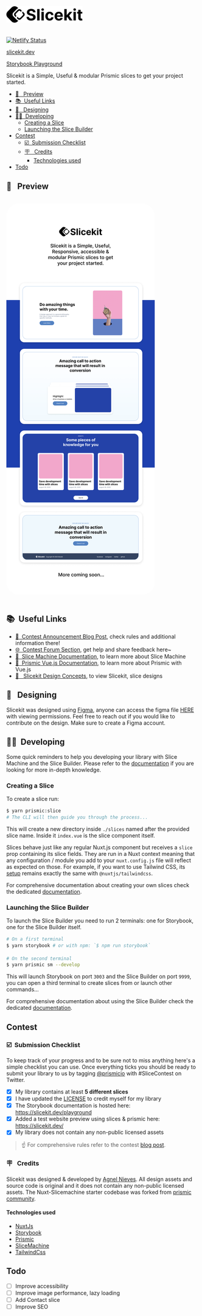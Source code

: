 <img style="margin-bottom: 20px" width="200" src="static/logo.svg">

[![Netlify Status](https://api.netlify.com/api/v1/badges/11417ccd-aca2-44c2-8e9f-5a142bb876a1/deploy-status)](https://app.netlify.com/sites/slicekit/deploys)

[slicekit.dev](https://slicekit.dev/)

[Storybook Playground](https://slicekit.dev/playground)

Slicekit is a Simple, Useful & modular Prismic slices to get your project started.

- [👀 &nbsp; Preview](#--preview)
- [📚 &nbsp;Useful Links](#-useful-links)
- [🎨 &nbsp; Designing](#--designing)
- [👩‍💻 &nbsp;Developing](#-developing)
  - [Creating a Slice](#creating-a-slice)
  - [Launching the Slice Builder](#launching-the-slice-builder)
- [Contest](#contest)
  - [☑️ &nbsp;Submission Checklist](#️-submission-checklist)
  - [🪧 &nbsp; Credits](#--credits)
    - [Technologies used](#technologies-used)
- [Todo](#todo)

## 👀 &nbsp; Preview

<img src="./preview-image.png" style="border-radius: 2rem; margin: 1rem auto"/>

## 📚 &nbsp;Useful Links

- [📣 &nbsp;Contest Announcement Blog Post](https://prismic.io/blog/slice-contest?utm_campaign=devexp&utm_source=github&utm_medium=slicecontestpost), check rules and additional information there!
- [🌐 &nbsp;Contest Forum Section](https://community.prismic.io/c/slice-machine/slicecontest), get help and share feedback here~
- [🔪 &nbsp;Slice Machine Documentation](https://www.slicemachine.dev/documentation), to learn more about Slice Machine
- [📖 &nbsp;Prismic Vue.js Documentation](https://prismic.io/docs/vuejs/getting-started/with-the-vuejs-starter), to learn more about Prismic with Vue.js
- [🎨   Slicekit Design Concepts](https://www.figma.com/file/rnLmjTRnV2hhzK9zzTXtl0/Slicekit?node-id=0%3A1), to view Slicekit, slice designs

## 🎨 &nbsp; Designing

Slicekit was designed using [Figma](https://figma.com/), anyone can access the figma file [HERE](https://www.figma.com/file/rnLmjTRnV2hhzK9zzTXtl0/Slicekit?node-id=0%3A1) with viewing permissions. Feel free to reach out if you would like to contribute on the design. Make sure to create a Figma account.

## 👩‍💻 &nbsp;Developing

Some quick reminders to help you developing your library with Slice Machine and the Slice Builder. Please refer to the [documentation](https://www.slicemachine.dev/documentation) if you are looking for more in-depth knowledge.

### Creating a Slice

To create a slice run:

```bash
$ yarn prismic:slice
# The CLI will then guide you through the process...
```

This will create a new directory inside `./slices` named after the provided slice name. Inside it `index.vue` is the slice component itself.

Slices behave just like any regular Nuxt.js component but receives a `slice` prop containing its slice fields. They are run in a Nuxt context meaning that any configuration / module you add to your `nuxt.config.js` file will reflect as expected on those. For example, if you want to use Tailwind CSS, its [setup](https://tailwindcss.nuxtjs.org/setup) remains exactly the same with `@nuxtjs/tailwindcss`.

For comprehensive documentation about creating your own slices check the dedicated [documentation](https://www.slicemachine.dev/documentation/create-your-own-slices-components).

### Launching the Slice Builder

To launch the Slice Builder you need to run 2 terminals: one for Storybook, one for the Slice Builder itself.

```bash
# On a first terminal
$ yarn storybook # or with npm: `$ npm run storybook`

# On the second terminal
$ yarn prismic sm --develop
```

This will launch Storybook on port `3003` and the Slice Builder on port `9999`, you can open a third terminal to create slices from or launch other commands...

For comprehensive documentation about using the Slice Builder check the dedicated [documentation](https://www.slicemachine.dev/documentation/slice-builder#using-the-slice-builder).

## Contest

### ☑️ &nbsp;Submission Checklist

To keep track of your progress and to be sure not to miss anything here's a simple checklist you can use. Once everything ticks you should be ready to submit your library to us by tagging [@prismicio](https://twitter.com/prismicio) with #SliceContest on Twitter.

- [x] My library contains at least **5 different slices**
- [x] I have updated the [LICENSE](./LICENSE) to credit myself for my library
- [x] The Storybook documentation is hosted here: <https://slicekit.dev/playground>
- [x] Added a test website preview using slices & prismic here: <https://slicekit.dev/>
- [x] My library does not contain any non-public licensed assets

> ☝️ For comprehensive rules refer to the contest [blog post](https://prismic.io/blog/slice-contest?utm_campaign=devexp&utm_source=github&utm_medium=slicecontestpost).

### 🪧 &nbsp; Credits

Slicekit was designed & developed by [Agnel Nieves](https://github.com/agnelnieves). All design assets and source code is original and it does not contain any non-public licensed assets. The Nuxt-Slicemachine starter codebase was forked from [prismic community](https://github.com/prismicio-community/slice-library-starter-nuxt#readme).

#### Technologies used

- [NuxtJs](https://nuxtjs.org/)
- [Storybook](https://storybook.js.org/)
- [Prismic](https://prismic.io/)
- [SliceMachine](http://slicemachine.dev/)
- [TailwindCss](https://tailwindcss.com/)

## Todo

- [ ] Improve accessibility
- [ ] Improve image performance, lazy loading
- [ ] Add Contact slice
- [ ] Improve SEO
